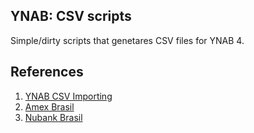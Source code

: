 YNAB: CSV scripts
-----------------

Simple/dirty scripts that genetares CSV files for YNAB 4.


## References

1. [YNAB CSV Importing](http://www.youneedabudget.com/support/article/csv-file-importing)
2. [Amex Brasil](https://www.americanexpress.com/br/)
3. [Nubank Brasil](https://conta.nubank.com.br)


